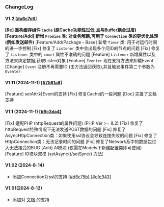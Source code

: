 ### ChangeLog

#### V1.2 [[#a6c7c6]](https://github.com/yimoex/Eventer3/commit/a6c7c64c6f41ba6f3381dc2689c04fcc5160ee6e)
**[Re] 重构缓存组件 `Cache` (原Cache功能性过低,且与Buffer耦合过度)**
**[Feature/Add] 新增 `Promise` 类: 对业务解耦,可用于 `Connection` 类的更优化处理(例如发送邮件)**
[Feature/Add/Package - Base] 新增 `Timer` 类: 用于对运行时间的进一步控制
[Fix] 修复了 `Listener` 类中会出现多个同ID的节点的问题
[Fix] 修复了 `Listener` 类中的 `count` 属性不准确的问题
[Feature] `Listener` 新增<data>属性以及<bindData>方法来绑定数据,<getListen>获取Listen对象
[Feature] `Eventer` 现在支持<unregister>方法来卸载Event
[Change] `Event` 注册不再需要ID (由<register>方法返回获取),并且触发事件第二个参数为 `Eventer`


#### V1.11 (2024-11-1) [[#7561a8]](https://github.com/yimoex/Eventer3/commit/7561a8298ffe17a0af07e8f25702eeb5f26ef71f)
[Feature] setAttr对Event的支持
[Fix] 修复Cache的一些问题
[Doc] 完善了文档支持

#### V1.1 (2024-11-1) [[#9c3da4]](https://github.com/yimoex/Eventer3/commit/9c3da42a4e346a6680429dae5b5913d87d7a38a7)

[Fix] 适配PHP (httpRequest的属性问题) (PHP Ver >= 8.2)
[Fix] 修复了httpRequest特殊情况下无法发送POST数据的问题
[Fix] 修复了AsyncHttpConnection类：如果使用ssl协议会导致连接失败的问题
[Fix] 修复了HttpConnection类：无法记录时间的问题
[Fix] 修复了Network系中的数据包过大无法接受的BUG
[Add] AI模块 (仅需在Models下新建配置类即可使用)
[Feature] IO模块双模 (setAsync()/setSync() 方法)

#### V1.02 (2024-8-14)

- 添加Connection对ssl的支持 [[#d6c75b] ](https://github.com/yimoex/Eventer3/commit/d6c75b4ddad6d384e6d30191b549df4ae5a4cff9) [[#cfe943]](https://github.com/yimoex/Eventer3/commit/cfe943f038a0519a53450c8f41ced7cb59170927)

#### V1.01(2024-8-12)

- 添加对 [文档](FUNCTIONS.md) 的支持

